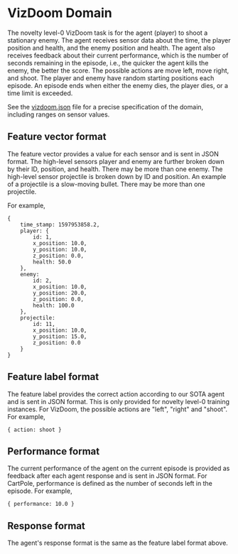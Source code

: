 # VizDoom Domain

The novelty level-0 VizDoom task is for the agent (player) to shoot a
stationary enemy. The agent receives sensor data about the time, the player
position and health, and the enemy position and health. The agent also receives
feedback about their current performance, which is the number of seconds
remaining in the episode, i.e., the quicker the agent kills the enemy, the
better the score. The possible actions are move left, move right, and shoot.
The player and enemy have random starting positions each episode. An episode
ends when either the enemy dies, the player dies, or a time limit is exceeded.

See the [vizdoom.json](vizdoom.json) file for a precise specification of the
domain, including ranges on sensor values.

## Feature vector format

The feature vector provides a value for each sensor and is sent in JSON format.
The high-level sensors player and enemy are further broken down by their ID,
position, and health. There may be more than one enemy.  The high-level sensor
projectile is broken down by ID and position. An example of a projectile is a
slow-moving bullet. There may be more than one projectile.

For example,

```
{
    time_stamp: 1597953858.2,
    player: {
        id: 1,
        x_position: 10.0,
        y_position: 10.0,
        z_position: 0.0,
        health: 50.0
    },
    enemy:
        id: 2,
        x_position: 10.0,
        y_position: 20.0,
        z_position: 0.0,
        health: 100.0
    },
    projectile:
        id: 11,
        x_position: 10.0,
        y_position: 15.0,
        z_position: 0.0
    }
}
```

## Feature label format

The feature label provides the correct action according to our SOTA agent and
is sent in JSON format. This is only provided for novelty level-0 training
instances. For VizDoom, the possible actions are "left", "right" and "shoot".
For example,

```
{ action: shoot }
```

## Performance format

The current performance of the agent on the current episode is provided as
feedback after each agent response and is sent in JSON format. For CartPole,
performance is defined as the number of seconds left in the episode.  For
example,

```
{ performance: 10.0 }
```

## Response format

The agent's response format is the same as the feature label format above.


